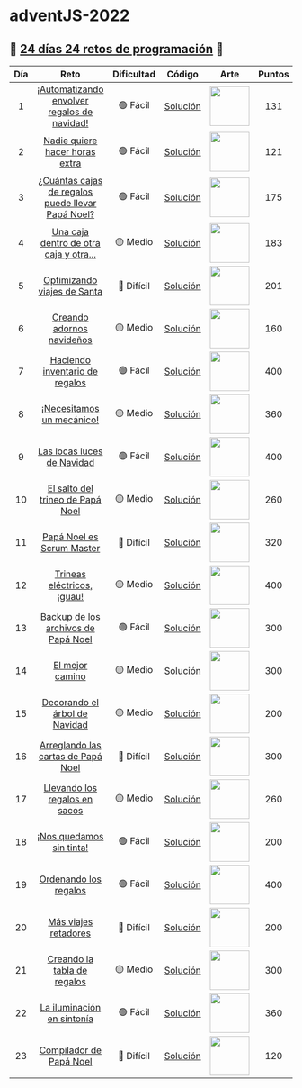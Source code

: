 # adventJS-2022

## 🎄 [24 días 24 retos de programación](https://adventjs.dev/es) 🎄

| Día | Reto                                                                                           | Dificultad  | Código                        | Arte                                                                 | Puntos |
| :-: | :--------------------------------------------------------------------------------------------: | :---------: | :---------------------------: | :------------------------------------------------------------------: | :----: |
| 1   | [¡Automatizando envolver regalos de navidad!](https://adventjs.dev/es/challenges/2022/1)       | 🟢 Fácil    | [Solución](./retos/Reto1.md)  | <img src="https://adventjs.dev/challenges-2022/1.svg" width="70" />  | 131    |
| 2   | [Nadie quiere hacer horas extra](https://adventjs.dev/es/challenges/2022/2)                    | 🟢 Fácil    | [Solución](./retos/Reto2.md)  | <img src="https://adventjs.dev/challenges-2022/2.svg" width="70" />  | 121    |
| 3   | [¿Cuántas cajas de regalos puede llevar Papá Noel?](https://adventjs.dev/es/challenges/2022/3) | 🟢 Fácil    | [Solución](./retos/Reto3.md)  | <img src="https://adventjs.dev/challenges-2022/3.svg" width="70" />  | 175    |
| 4   | [Una caja dentro de otra caja y otra...](https://adventjs.dev/es/challenges/2022/4)            | 🟡 Medio    | [Solución](./retos/Reto4.md)  | <img src="https://adventjs.dev/challenges-2022/4.svg" width="70" />  | 183    |
| 5   | [Optimizando viajes de Santa](https://adventjs.dev/es/challenges/2022/5)                       | 🔴 Difícil  | [Solución](./retos/Reto5.md)  | <img src="https://adventjs.dev/challenges-2022/5.svg" width="70" />  | 201    |
| 6   | [Creando adornos navideños](https://adventjs.dev/es/challenges/2022/6)                         | 🟡 Medio    | [Solución](./retos/Reto6.md)  | <img src="https://adventjs.dev/challenges-2022/6.svg" width="70" />  | 160    |
| 7   | [Haciendo inventario de regalos](https://adventjs.dev/es/challenges/2022/7)                    | 🟢 Fácil    | [Solución](./retos/Reto7.md)  | <img src="https://adventjs.dev/challenges-2022/7.svg" width="70" />  | 400    |
| 8   | [¡Necesitamos un mecánico!](https://adventjs.dev/es/challenges/2022/8)                         | 🟡 Medio    | [Solución](./retos/Reto8.md)  | <img src="https://adventjs.dev/challenges-2022/8.svg" width="70" />  | 360    |
| 9   | [Las locas luces de Navidad](https://adventjs.dev/es/challenges/2022/9)                        | 🟢 Fácil    | [Solución](./retos/Reto9.md)  | <img src="https://adventjs.dev/challenges-2022/9.svg" width="70" />  | 400    |
| 10  | [El salto del trineo de Papá Noel](https://adventjs.dev/es/challenges/2022/10)                 | 🟡 Medio    | [Solución](./retos/Reto10.md) | <img src="https://adventjs.dev/challenges-2022/10.svg" width="70" /> | 260    |
| 11  | [Papá Noel es Scrum Master](https://adventjs.dev/es/challenges/2022/11)                        | 🔴 Difícil  | [Solución](./retos/Reto11.md) | <img src="https://adventjs.dev/challenges-2022/11.svg" width="70" /> | 320    |
| 12  | [Trineas eléctricos, ¡guau!](https://adventjs.dev/es/challenges/2022/12)                       | 🟡 Medio    | [Solución](./retos/Reto12.md) | <img src="https://adventjs.dev/challenges-2022/12.svg" width="70" /> | 400    |
| 13  | [Backup de los archivos de Papá Noel](https://adventjs.dev/es/challenges/2022/13)              | 🟢 Fácil    | [Solución](./retos/Reto13.md) | <img src="https://adventjs.dev/challenges-2022/13.svg" width="70" /> | 300    |
| 14  | [El mejor camino](https://adventjs.dev/es/challenges/2022/14)                                  | 🟡 Medio    | [Solución](./retos/Reto14.md) | <img src="https://adventjs.dev/challenges-2022/14.svg" width="70" /> | 300    |
| 15  | [Decorando el árbol de Navidad](https://adventjs.dev/es/challenges/2022/15)                    | 🟡 Medio    | [Solución](./retos/Reto15.md) | <img src="https://adventjs.dev/challenges-2022/15.svg" width="70" /> | 200    |
| 16  | [Arreglando las cartas de Papá Noel](https://adventjs.dev/es/challenges/2022/16)               | 🔴 Difícil  | [Solución](./retos/Reto16.md) | <img src="https://adventjs.dev/challenges-2022/16.svg" width="70" /> | 300    |
| 17  | [Llevando los regalos en sacos](https://adventjs.dev/es/challenges/2022/17)                    | 🟡 Medio    | [Solución](./retos/Reto17.md) | <img src="https://adventjs.dev/challenges-2022/17.svg" width="70" /> | 260    |
| 18  | [¡Nos quedamos sin tinta!](https://adventjs.dev/es/challenges/2022/18)                         | 🟢 Fácil    | [Solución](./retos/Reto18.md) | <img src="https://adventjs.dev/challenges-2022/18.svg" width="70" /> | 200    |
| 19  | [Ordenando los regalos](https://adventjs.dev/es/challenges/2022/19)                            | 🟢 Fácil    | [Solución](./retos/Reto19.md) | <img src="https://adventjs.dev/challenges-2022/19.svg" width="70" /> | 400    |
| 20  | [Más viajes retadores](https://adventjs.dev/es/challenges/2022/20)                             | 🔴 Difícil  | [Solución](./retos/Reto20.md) | <img src="https://adventjs.dev/challenges-2022/20.svg" width="70" /> | 200    |
| 21  | [Creando la tabla de regalos](https://adventjs.dev/es/challenges/2022/21)                      | 🟡 Medio    | [Solución](./retos/Reto21.md) | <img src="https://adventjs.dev/challenges-2022/21.svg" width="70" /> | 300    |
| 22  | [La iluminación en sintonía](https://adventjs.dev/es/challenges/2022/22)                       | 🟢 Fácil    | [Solución](./retos/Reto22.md) | <img src="https://adventjs.dev/challenges-2022/22.svg" width="70" /> | 360    |
| 23  | [Compilador de Papá Noel](https://adventjs.dev/es/challenges/2022/23)                          | 🔴 Difícil  | [Solución](./retos/Reto23.md) | <img src="https://adventjs.dev/challenges-2022/23.svg" width="70" /> | 120    |
